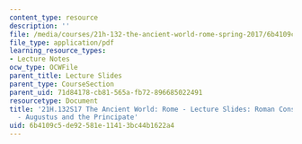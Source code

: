 ```yaml
---
content_type: resource
description: ''
file: /media/courses/21h-132-the-ancient-world-rome-spring-2017/6b4109c5de92581e11413bc44b1622a4_MIT21H_132S17_Augustus.pdf
file_type: application/pdf
learning_resource_types:
- Lecture Notes
ocw_type: OCWFile
parent_title: Lecture Slides
parent_type: CourseSection
parent_uid: 71d84178-cb81-565a-fb72-896685022491
resourcetype: Document
title: '21H.132S17 The Ancient World: Rome - Lecture Slides: Roman Constitution II
  - Augustus and the Principate'
uid: 6b4109c5-de92-581e-1141-3bc44b1622a4
---
```

